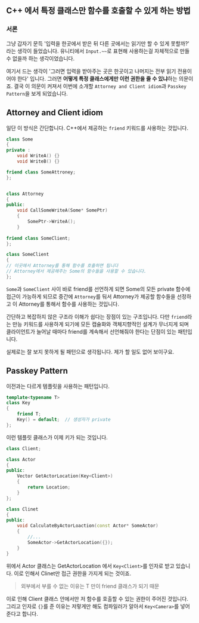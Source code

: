 ## C++ 에서 특정 클래스만 함수를 호출할 수 있게 하는 방법

### 서론

그냥 갑자기 문득 '입력을 한곳에서 받은 뒤 다른 곳에서는 읽기만 할 수 있게 못할까?' 라는 생각이 들었습니다. 유니티에서 `Input.~~`로 표현해 사용하는걸 자체적으로 만들 수 없을까 하는 생각이었습니다.

여기서 드는 생각이 '그러면 입력을 받아주는 곳은 한곳이고 나머지는 전부 읽기 전용이어야 한다' 입니다. 그러면 **어떻게 특정 클래스에게만 이런 권한을 줄 수 있냐**하는 의문이죠. 결국 이 의문이 커져서 이번에 소개할 `Attorney and Client idiom`과 `Passkey Pattern`을 보게 되었습니다.

## Attorney and Client idiom

일단 이 방식은 간단합니다. C++에서 제공하는 `friend` 키워드를 사용하는 것입니다.
```cpp
class Some
{
private :
	void WriteA() {}
	void WriteB() {}

friend class SomeAttroney;
};


class Attorney
{
public:
	void CallSomeWriteA(Some* SomePtr)
	{
		SomePtr->WriteA();
	}
	
friend class SomeClient;
};

class SomeClient
{
// 이곳에서 Attorney를 통해 함수를 호출하면 됩니다
// Attorney에서 제공해주는 Some의 함수들을 사용할 수 있습니다.
};
```

`Some`과 `SomeClient` 사이 바로 friend를 선언하게 되면 Some의 모든 private 함수에 접근이 가능하게 되므로 중간에 `Attorney`를 둬서 Attorney가 제공할 함수들을 선정하고 이 Attorney를 통해서 함수를 사용하는 것입니다.

간단하고 복잡하지 않은 구조라 이해가 쉽다는 장점이 있는 구조입니다. 다만 `friend`라는 만능 키워드를 사용하게 되기에 모든 캡슐화와 객체지향적인 설계가 무너지게 되며 클라이언트가 늘어날 때마다 friend를 계속해서 선언해줘야 한다는 단점이 있는 패턴입니다.

실제로는 잘 보지 못하게 될 패턴으로 생각됩니다. 제가 할 일도 없어 보이구요.

## Passkey Pattern
이전과는 다르게 템플릿을 사용하는 패턴입니다.
```cpp
template<typename T>
class Key
{
	friend T;
	Key() = default;  // 생성자가 private
};
```
이런 템플릿 클래스가 이제 키가 되는 것입니다.
```cpp
class Client;

class Actor
{
public:
	Vector GetActorLocation(Key<Client>)
	{
		return Location;
	}
};

class Clinet
{
public:
	void CalculateByActorLoaction(const Actor* SomeActor)
	{
		//...
		SomeActor->GetActorLocation({});
	}
}
```

위에서 Actor 클래스는 GetActorLocation 에서 `Key<Client>`를 인자로 받고 있습니다. 이로 인해서 Clinet만 접근 권한을 가지게 되는 것이죠.


> 외부에서 부를 수 없는 이유는 T 만이 friend 클래스가 되기 때문

이로 인해 Client 클래스 안에서만 저 함수를 호출할 수 있는 권한이 주어진 것입니다. 그리고 인자로 `{}`를 준 이유는 저렇게만 해도 컴파일러가 알아서  `Key<Camera>`를 넣어준다고 합니다.